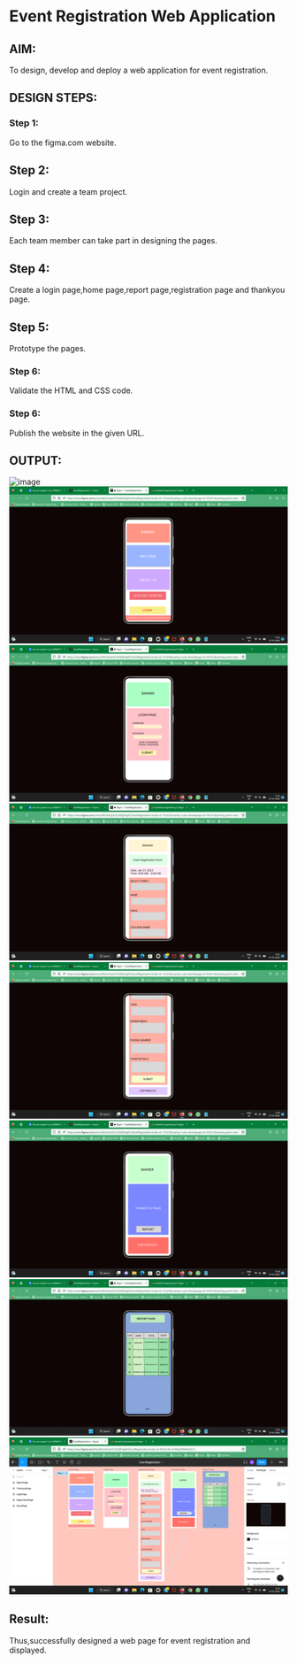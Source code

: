 # Event Registration Web Application

## AIM:
To design, develop and deploy a web application for event registration.

## DESIGN STEPS:

### Step 1:
Go to the figma.com website.

## Step 2:
Login and create a team project.

## Step 3:
Each team member can take part in designing the pages.

## Step 4:
Create a login page,home page,report page,registration page and thankyou
page.

## Step 5:
Prototype the pages.

### Step 6:
Validate the HTML and CSS code.

### Step 6:
Publish the website in the given URL.


## OUTPUT:
![image](https://user-images.githubusercontent.com/118671457/215025079-5594b36b-4348-4290-b744-1a6031ab5be9.png)
![OUTPUT](./images/event2.png)
![OUTPUT](./images/event3.png)
![OUTPUT](./images/event4.png)
![OUTPUT](./images/event5.png)
![OUTPUT](./images/event6.png)
![OUTPUT](./images/event7.png)
![OUTPUT](./images/event.png)

## Result:

Thus,successfully designed a web page for event registration and displayed.
